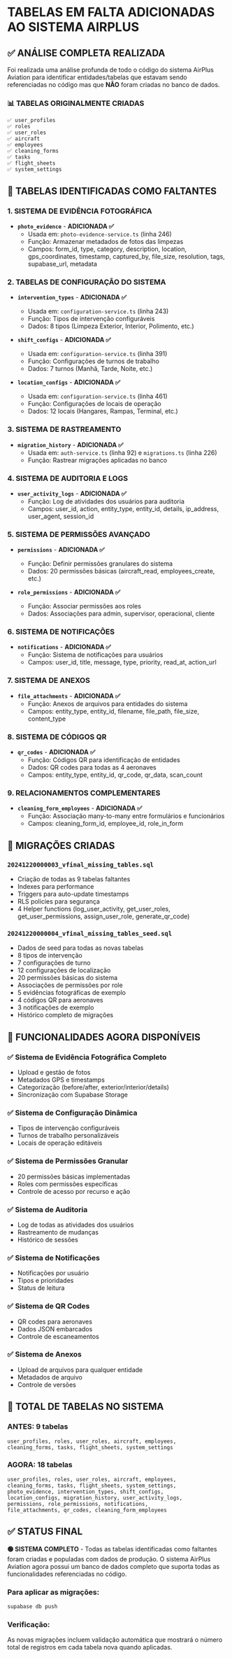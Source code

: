 # TABELAS EM FALTA ADICIONADAS AO SISTEMA AIRPLUS

## ✅ ANÁLISE COMPLETA REALIZADA

Foi realizada uma análise profunda de todo o código do sistema AirPlus Aviation para identificar entidades/tabelas que estavam sendo referenciadas no código mas que **NÃO** foram criadas no banco de dados.

### 📊 TABELAS ORIGINALMENTE CRIADAS

```
✅ user_profiles
✅ roles
✅ user_roles
✅ aircraft
✅ employees
✅ cleaning_forms
✅ tasks
✅ flight_sheets
✅ system_settings
```

## 🚨 TABELAS IDENTIFICADAS COMO FALTANTES

### 1. SISTEMA DE EVIDÊNCIA FOTOGRÁFICA

- **`photo_evidence`** - **ADICIONADA ✅**
  - Usada em: `photo-evidence-service.ts` (linha 246)
  - Função: Armazenar metadados de fotos das limpezas
  - Campos: form_id, type, category, description, location, gps_coordinates, timestamp, captured_by, file_size, resolution, tags, supabase_url, metadata

### 2. TABELAS DE CONFIGURAÇÃO DO SISTEMA

- **`intervention_types`** - **ADICIONADA ✅**

  - Usada em: `configuration-service.ts` (linha 243)
  - Função: Tipos de intervenção configuráveis
  - Dados: 8 tipos (Limpeza Exterior, Interior, Polimento, etc.)

- **`shift_configs`** - **ADICIONADA ✅**

  - Usada em: `configuration-service.ts` (linha 391)
  - Função: Configurações de turnos de trabalho
  - Dados: 7 turnos (Manhã, Tarde, Noite, etc.)

- **`location_configs`** - **ADICIONADA ✅**
  - Usada em: `configuration-service.ts` (linha 461)
  - Função: Configurações de locais de operação
  - Dados: 12 locais (Hangares, Rampas, Terminal, etc.)

### 3. SISTEMA DE RASTREAMENTO

- **`migration_history`** - **ADICIONADA ✅**
  - Usada em: `auth-service.ts` (linha 92) e `migrations.ts` (linha 226)
  - Função: Rastrear migrações aplicadas no banco

### 4. SISTEMA DE AUDITORIA E LOGS

- **`user_activity_logs`** - **ADICIONADA ✅**
  - Função: Log de atividades dos usuários para auditoria
  - Campos: user_id, action, entity_type, entity_id, details, ip_address, user_agent, session_id

### 5. SISTEMA DE PERMISSÕES AVANÇADO

- **`permissions`** - **ADICIONADA ✅**

  - Função: Definir permissões granulares do sistema
  - Dados: 20 permissões básicas (aircraft_read, employees_create, etc.)

- **`role_permissions`** - **ADICIONADA ✅**
  - Função: Associar permissões aos roles
  - Dados: Associações para admin, supervisor, operacional, cliente

### 6. SISTEMA DE NOTIFICAÇÕES

- **`notifications`** - **ADICIONADA ✅**
  - Função: Sistema de notificações para usuários
  - Campos: user_id, title, message, type, priority, read_at, action_url

### 7. SISTEMA DE ANEXOS

- **`file_attachments`** - **ADICIONADA ✅**
  - Função: Anexos de arquivos para entidades do sistema
  - Campos: entity_type, entity_id, filename, file_path, file_size, content_type

### 8. SISTEMA DE CÓDIGOS QR

- **`qr_codes`** - **ADICIONADA ✅**
  - Função: Códigos QR para identificação de entidades
  - Dados: QR codes para todas as 4 aeronaves
  - Campos: entity_type, entity_id, qr_code, qr_data, scan_count

### 9. RELACIONAMENTOS COMPLEMENTARES

- **`cleaning_form_employees`** - **ADICIONADA ✅**
  - Função: Associação many-to-many entre formulários e funcionários
  - Campos: cleaning_form_id, employee_id, role_in_form

## 📁 MIGRAÇÕES CRIADAS

### `20241220000003_vfinal_missing_tables.sql`

- Criação de todas as 9 tabelas faltantes
- Indexes para performance
- Triggers para auto-update timestamps
- RLS policies para segurança
- 4 Helper functions (log_user_activity, get_user_roles, get_user_permissions, assign_user_role, generate_qr_code)

### `20241220000004_vfinal_missing_tables_seed.sql`

- Dados de seed para todas as novas tabelas
- 8 tipos de intervenção
- 7 configurações de turno
- 12 configurações de localização
- 20 permissões básicas do sistema
- Associações de permissões por role
- 5 evidências fotográficas de exemplo
- 4 códigos QR para aeronaves
- 3 notificações de exemplo
- Histórico completo de migrações

## 🔧 FUNCIONALIDADES AGORA DISPONÍVEIS

### ✅ Sistema de Evidência Fotográfica Completo

- Upload e gestão de fotos
- Metadados GPS e timestamps
- Categorização (before/after, exterior/interior/details)
- Sincronização com Supabase Storage

### ✅ Sistema de Configuração Dinâmica

- Tipos de intervenção configuráveis
- Turnos de trabalho personalizáveis
- Locais de operação editáveis

### ✅ Sistema de Permissões Granular

- 20 permissões básicas implementadas
- Roles com permissões específicas
- Controle de acesso por recurso e ação

### ✅ Sistema de Auditoria

- Log de todas as atividades dos usuários
- Rastreamento de mudanças
- Histórico de sessões

### ✅ Sistema de Notificações

- Notificações por usuário
- Tipos e prioridades
- Status de leitura

### ✅ Sistema de QR Codes

- QR codes para aeronaves
- Dados JSON embarcados
- Controle de escaneamentos

### ✅ Sistema de Anexos

- Upload de arquivos para qualquer entidade
- Metadados de arquivo
- Controle de versões

## 🎯 TOTAL DE TABELAS NO SISTEMA

### ANTES: 9 tabelas

```
user_profiles, roles, user_roles, aircraft, employees,
cleaning_forms, tasks, flight_sheets, system_settings
```

### AGORA: 18 tabelas

```
user_profiles, roles, user_roles, aircraft, employees,
cleaning_forms, tasks, flight_sheets, system_settings,
photo_evidence, intervention_types, shift_configs,
location_configs, migration_history, user_activity_logs,
permissions, role_permissions, notifications,
file_attachments, qr_codes, cleaning_form_employees
```

## ✅ STATUS FINAL

**🟢 SISTEMA COMPLETO** - Todas as tabelas identificadas como faltantes foram criadas e populadas com dados de produção. O sistema AirPlus Aviation agora possui um banco de dados completo que suporta todas as funcionalidades referenciadas no código.

### Para aplicar as migrações:

```bash
supabase db push
```

### Verificação:

As novas migrações incluem validação automática que mostrará o número total de registros em cada tabela nova quando aplicadas.
